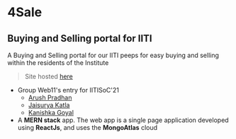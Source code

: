 # 4Sale
## Buying and Selling portal for IITI

A Buying and Selling portal for our IITI peeps for easy buying and selling within the residents of the Institute
> Site hosted [here](https://iitisoc-4sale.herokuapp.com)

* Group Web11's entry for IITISoC'21
  * [Arush Pradhan](github.com/13suk) 
  * [Jaisurya Katla](github.com/Jaisxixi)
  * [Kanishka Goyal](github.com/Kanishka751)
* A **MERN stack** app.
The web app is a single page application developed using **ReactJs**, and uses the **MongoAtlas** cloud  
